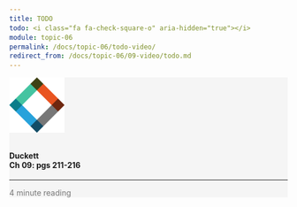 ```yaml
---
title: TODO
todo: <i class="fa fa-check-square-o" aria-hidden="true"></i>
module: topic-06
permalink: /docs/topic-06/todo-video/
redirect_from: /docs/topic-06/09-video/todo.md
---
```


<div class="row text-center">
    <div class="col-lg-4">
        <div class="bs-component">
          <div class="list-group">
              <div class="list-group-item" style="background-color: #F5F5F5">
                <img src="../img/hw-icon-duckett.svg" style="max-height: 100px; margin: auto; margin-bottom: 10px;" />
                  <h4 class="list-group-item-heading">Duckett<br />Ch 09: pgs 211-216</h4>
                  <hr>
                  <p class="list-group-item-text" style="color: #777;"><i class="fa fa-clock-o" aria-hidden="true"></i> 4 minute reading</p>
              </div>
          </div>
        </div>
    </div>
</div>
